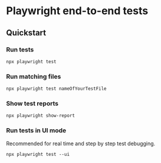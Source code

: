 # Playwright end-to-end tests

## Quickstart

### Run tests

`npx playwright test`

### Run matching files

`npx playwright test nameOfYourTestFile`

### Show test reports

`npx playwright show-report`

### Run tests in UI mode

Recommended for real time and step by step test debugging. 

`npx playwright test --ui`